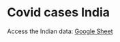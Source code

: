 # Covid cases India

Access the Indian data: [Google Sheet](https://docs.google.com/spreadsheets/d/1QaliGONw9Ezu8wVLjKjcK89Eg6VCV60PH_H1ef1QdpM/edit?usp=sharing)
